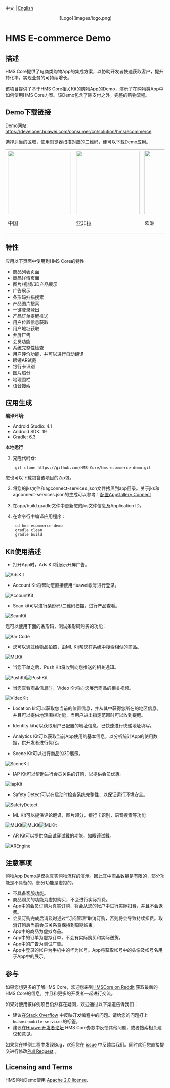 中文 | [English](README.md)
<div align="center">
![Logo](images/logo.png)
</div>

# HMS E-commerce Demo

## 描述
HMS Core提供了电商类购物App的集成方案，以协助开发者快速获取客户，提升转化率，实现业务的可持续增长。

该项目提供了基于HMS Core相关Kit的购物App的Demo，演示了在购物类App中如何使用HMS Core方案。该Demo包含了除支付之外，完整的购物流程。

## Demo下载链接
Demo网站: https://developer.huawei.com/consumer/cn/solution/hms/ecommerce

选择适当的区域，使用浏览器扫描对应的二维码，便可以下载Demo应用。

<table><tr>
<td>
<img src="https://github.com/HMS-Core/hms-ecommerce-demo/blob/main/images/barcode/China.png" width="200">
<p>中国</p>
</td>
<td>
<img src="https://github.com/HMS-Core/hms-ecommerce-demo/blob/main/images/barcode/Asia-Africa-and-Latin-America.png" width="200">
<p>亚非拉</p>
</td>
<td>
<img src="https://github.com/HMS-Core/hms-ecommerce-demo/blob/main/images/barcode/Europe.png" width=200>
<p>欧洲</p>
</td>
<td>
<img src="https://github.com/HMS-Core/hms-ecommerce-demo/blob/main/images/barcode/Russia.png" width=200>
<p>俄罗斯</p>
</td>
</tr></table>

## 特性
应用以下页面中使用到HMS Core的特性
- 商品列表页面
- 商品详情页面
- 图片/视频/3D产品展示
- 广告展示
- 条形码扫描搜索
- 产品图片搜索
- 一键登录登出
- 产品订单提醒推送
- 用户位置信息获取
- 用户地址获取
- 开屏广告
- 会员功能
- 系统完整性检查
- 用户评价功能，并可以进行自动翻译
- 眼镜AR试戴
- 银行卡识别
- 图片超分
- 地理围栏
- 语音搜索




## 应用生成
**编译环境**:

- Android Studio: 4.1
- Android SDK: 19
- Gradle: 6.3

**本地运行**
1. 克隆代码仓:
     
        git clone https://github.com/HMS-Core/hms-ecommerce-demo.git

您也可以下载包含该项目的Zip包。

2. 将您的jks文件和agconnect-services.json文件拷贝到app目录。关于jks和agconnect-services.json的生成可以参考：[配置AppGallery Connect](https://developer.huawei.com/consumer/cn/doc/development/HMSCore-Guides/config-agc-0000001050196065)

3. 在app/build.gradle文件中更新您的jks文件信息及Application ID。

4. 在命令行中编译应用程序：

        cd hms-ecommerce-demo
        gradle clean
        gradle build

## Kit使用描述
- 打开App时，Ads Kit将展示开屏广告。

![AdsKit](images/kit-usage-gif-english/AdsKit.gif)

- Account Kit将帮助您直接使用Huawei帐号进行登录。

![AccountKit](images/kit-usage-gif-english/AccountKit.gif)

- Scan kit可以进行条形码/二维码扫描，进行产品查看。

![ScanKit](images/kit-usage-gif-english/ScanKit.gif)

您可以使用下面的条形码，测试条形码购买的功能：

![Bar Code](images/barcode.gif)

- 您可以通过给物品拍照，由ML Kit帮您在系统中搜索相似的商品。

![MLKit](images/kit-usage-gif-english/PhotoShopping.gif)

- 当您下单之后，Push Kit将收到向您推送的相关通知。

![PushKit](images/kit-usage-gif-english/PushKit.gif)![PushKit](images/kit-usage-gif-english/GroFence.gif)

- 当您查看商品信息时，Video Kit将向您展示商品的相关视频。

![VideoKit](images/kit-usage-gif-english/VideoKit.gif)

- Location kit可以获取您当前的位置信息，并从其中获得您所在的地区信息。并且可以提供地理围栏功能，当用户进出指定范围时可以收到提醒。


- Identity kit可以获取用户已配置的地址信息，已快速进行快递地址填写。
- Analytics Kit可以获取当前App使用的基本信息，以分析统计App的使用数据，供开发者进行优化。

- Scene Kit可以进行商品的3D展示。

![SceneKit](images/kit-usage-gif-english/SceneKit.gif)

- IAP Kit可以帮助进行会员关系的订购，以提供会员优惠。

![IapKit](images/kit-usage-gif-english/Iap.gif)

- Safety Detect可以在启动时检查系统完整性，以保证运行环境安全。

![SafetyDetect](images/kit-usage-gif-english/SafetyDetect.gif)

- ML Kit可以提供评论翻译，图片超分，银行卡识别，语音搜索等功能

![MLKit](images/kit-usage-gif-english/Translation.gif)![MLKit](images/kit-usage-gif-english/BankCardRecognization.gif)![MLKit](images/kit-usage-gif-english/VoiceSearch.gif)

- AR Kit可以提供商品试穿试戴的功能，如眼镜试戴。

![AREngine](images/kit-usage-gif-english/AR.gif)


## 注意事项
购物App Demo是模拟真实购物流程的演示。因此其中商品数量是有限的，部分功能是不具备的，部分功能是虚拟的。

- 不具备客服功能。
- 商品购买的功能为虚拟购买，不会进行实际扣费。
- App中的会员订购为真实订购，将会从您的帐户中进行实际扣费，并且不会退费。
- 会员订购完成后请及时通过“订阅管理”取消订购，否则将会导致持续扣费。取消订购后当前会员关系将保持到周期结束。
- App中的商品为虚拟商品。
- App中的订单为虚拟订单，不会有实际购买和实际送货。
- App中的广告为测试广告。
- App中登录的帐户为手机中的华为帐号。App将获取帐号中的头像及帐号名用于App中的展示。


## 参与
如果您想更多的了解HMS Core，欢迎您来到[HMSCore on Reddit](https://www.reddit.com/r/HuaweiDevelopers/) 获取最新的HMS Core的信息，并且和更多的开发者一起进行交流。

如果对使用该样例项目仍然存在疑问，欢迎通过以下渠道告诉我们：
- 建议在[Stack Overflow](https://stackoverflow.com/questions/tagged/huawei-mobile-services) 中反映开发编程中的问题。请给您的问题打上 `huawei-mobile-services`的标签。
- 建议在[Huawei开发者论坛](https://developer.huawei.com/consumer/cn/forum/block/hms-core) HMS Core办款中反馈其他问题，或者搜索相关建议和意见。

如果您在样例工程中发现Bug，欢迎您在 [issue](https://github.com/HMS-Core/hms-ecommerce-demo/issues) 中反馈给我们。同时欢迎您直接提交进行修改[Pull Request](https://github.com/HMS-Core/hms-ecommerce-demo/pulls) 。

## Licensing and Terms
HMS购物Demo使用 [Apache 2.0 license](https://github.com/HMS-Core/hms-ecommerce-demo/blob/main/LICENSE).

